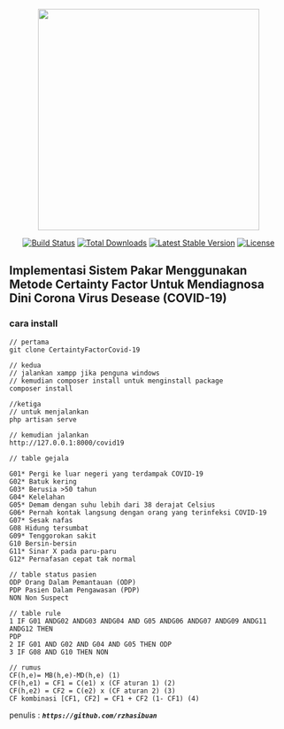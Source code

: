 <p align="center"><a href="https://laravel.com" target="_blank"><img src="https://raw.githubusercontent.com/laravel/art/master/logo-lockup/5%20SVG/2%20CMYK/1%20Full%20Color/laravel-logolockup-cmyk-red.svg" width="400"></a></p>

<p align="center">
<a href="https://travis-ci.org/laravel/framework"><img src="https://travis-ci.org/laravel/framework.svg" alt="Build Status"></a>
<a href="https://packagist.org/packages/laravel/framework"><img src="https://img.shields.io/packagist/dt/laravel/framework" alt="Total Downloads"></a>
<a href="https://packagist.org/packages/laravel/framework"><img src="https://img.shields.io/packagist/v/laravel/framework" alt="Latest Stable Version"></a>
<a href="https://packagist.org/packages/laravel/framework"><img src="https://img.shields.io/packagist/l/laravel/framework" alt="License"></a>
</p>

## Implementasi Sistem Pakar Menggunakan Metode Certainty Factor Untuk Mendiagnosa Dini Corona Virus Desease (COVID-19)
### cara install 
```
// pertama 
git clone CertaintyFactorCovid-19 
```
```
// kedua 
// jalankan xampp jika penguna windows 
// kemudian composer install untuk menginstall package
composer install 
```
```
//ketiga
// untuk menjalankan
php artisan serve
```

```
// kemudian jalankan 
http://127.0.0.1:8000/covid19
```
```
// table gejala

G01* Pergi ke luar negeri yang terdampak COVID-19
G02* Batuk kering
G03* Berusia >50 tahun
G04* Kelelahan
G05* Demam dengan suhu lebih dari 38 derajat Celsius
G06* Pernah kontak langsung dengan orang yang terinfeksi COVID-19
G07* Sesak nafas
G08 Hidung tersumbat
G09* Tenggorokan sakit
G10 Bersin-bersin
G11* Sinar X pada paru-paru
G12* Pernafasan cepat tak normal
```
```
// table status pasien
ODP Orang Dalam Pemantauan (ODP)
PDP Pasien Dalam Pengawasan (PDP)
NON Non Suspect
```
```
// table rule
1 IF G01 ANDG02 ANDG03 ANDG04 AND G05 ANDG06 ANDG07 ANDG09 ANDG11 ANDG12 THEN
PDP
2 IF G01 AND G02 AND G04 AND G05 THEN ODP
3 IF G08 AND G10 THEN NON

```

```
// rumus 
CF(h,e)= MB(h,e)-MD(h,e) (1)
CF(h,e1) = CF1 = C(e1) x (CF aturan 1) (2)
CF(h,e2) = CF2 = C(e2) x (CF aturan 2) (3)
CF kombinasi [CF1, CF2] = CF1 + CF2 (1- CF1) (4)
```

penulis : _**`https://github.com/rzhasibuan`**_
